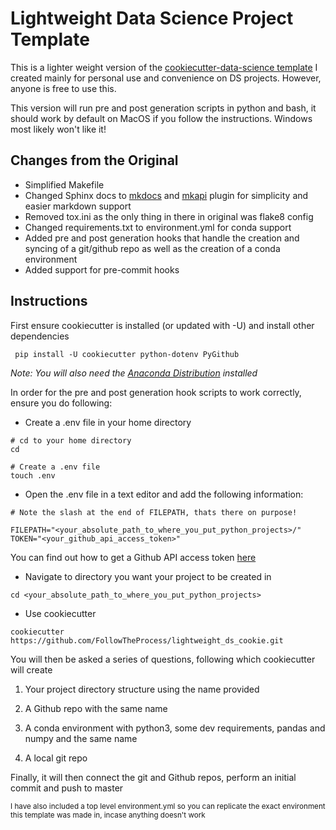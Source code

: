 # Lightweight Data Science Project Template

This is a lighter weight version of the [cookiecutter-data-science template](https://github.com/drivendata/cookiecutter-data-science) I created mainly for personal use and convenience on DS projects. However, anyone is free to use this.

This version will run pre and post generation scripts in python and bash, it should work by default on MacOS if you follow the instructions. Windows most likely won't like it!

## Changes from the Original

* Simplified Makefile
* Changed Sphinx docs to [mkdocs](https://www.mkdocs.org) and [mkapi](https://github.com/daizutabi/mkapi/) plugin for simplicity and easier markdown support
* Removed tox.ini as the only thing in there in original was flake8 config
* Changed requirements.txt to environment.yml for conda support
* Added pre and post generation hooks that handle the creation and syncing of a git/github repo as well as the creation of a conda environment
* Added support for pre-commit hooks

## Instructions

First ensure cookiecutter is installed (or updated with -U) and install other dependencies

``` shell
 pip install -U cookiecutter python-dotenv PyGithub
 ```

 *Note: You will also need the [Anaconda Distribution](https://www.anaconda.com/products/individual) installed*

In order for the pre and post generation hook scripts to work correctly, ensure you do following:

* Create a .env file in your home directory

``` shell
# cd to your home directory
cd

# Create a .env file
touch .env
```

* Open the .env file in a text editor and add the following information:

``` shell
# Note the slash at the end of FILEPATH, thats there on purpose!

FILEPATH="<your_absolute_path_to_where_you_put_python_projects>/"
TOKEN="<your_github_api_access_token>"
```

You can find out how to get a Github API access token [here](https://help.github.com/en/github/authenticating-to-github/creating-a-personal-access-token)

* Navigate to directory you want your project to be created in

``` shell
cd <your_absolute_path_to_where_you_put_python_projects>
```

* Use cookiecutter

``` shell
cookiecutter https://github.com/FollowTheProcess/lightweight_ds_cookie.git
```

You will then be asked a series of questions, following which cookiecutter will create

1) Your project directory structure using the name provided

2) A Github repo with the same name

3) A conda environment with python3, some dev requirements, pandas and numpy and the same name

4) A local git repo

Finally, it will then connect the git and Github repos, perform an initial commit and push to master

<p><small> I have also included a top level environment.yml so you can replicate the exact environment this template was made in, incase anything doesn't work</small></p>
